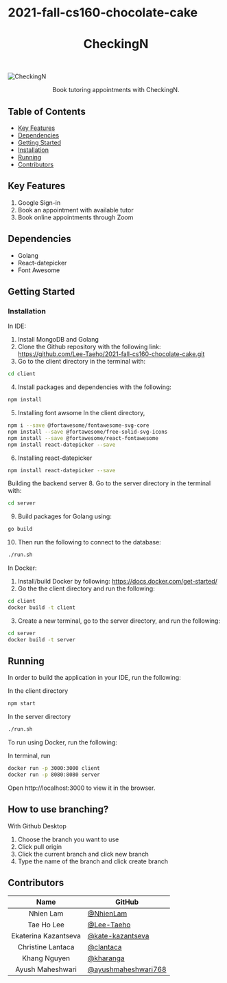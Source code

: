 # 2021-fall-cs160-chocolate-cake

<h1 align="center"> CheckingN </h1><br>

![CheckingN](https://user-images.githubusercontent.com/60446185/144513345-67246f9a-1ad9-45b5-b729-93af535b28be.png)

<p align="center"> Book tutoring appointments with CheckingN. </p>

## Table of Contents

- [Key Features](#key-features)
- [Dependencies](#dependencies)
- [Getting Started](#getting-started)
- [Installation](#installation)
- [Running](#running)
- [Contributors](#contributors)

## Key Features

1. Google Sign-in
2. Book an appointment with available tutor
3. Book online appointments through Zoom

## Dependencies

- Golang
- React-datepicker
- Font Awesome

## Getting Started

### Installation
In IDE: 
1. Install MongoDB and Golang
2. Clone the Github repository with the following link:
https://github.com/Lee-Taeho/2021-fall-cs160-chocolate-cake.git
3. Go to the client directory in the terminal with:
```bash
cd client
```
4. Install packages and dependencies with the following:
```bash
npm install
```
5. Installing font awsome
In the client directory,
```bash
npm i --save @fortawesome/fontawesome-svg-core
npm install --save @fortawesome/free-solid-svg-icons
npm install --save @fortawesome/react-fontawesome
npm install react-datepicker --save
```

6. Installing react-datepicker
```bash
npm install react-datepicker --save
```
Building the backend server
8. Go to the server directory in the terminal with:
```bash
cd server
```
9. Build packages for Golang using:
```bash
go build
```
10. Then run the following to connect to the database:
```bash
./run.sh
```

In Docker:
1. Install/build Docker by following:
https://docs.docker.com/get-started/
2. Go the the client directory and run the following:
```bash
cd client 
docker build -t client 
```
3. Create a new terminal, go to the server directory, and run the following:
```bash
cd server 
docker build -t server 
```


## Running

In order to build the application in your IDE, run the following:

In the client directory

```bash
npm start
```

In the server directory

```bash
./run.sh
```
To run using Docker, run the following:

In terminal, run
```bash
docker run -p 3000:3000 client
docker run -p 8080:8080 server
```
Open http://localhost:3000 to view it in the browser.

## How to use branching? 
With Github Desktop
1. Choose the branch you want to use
2. Click pull origin
3. Click the current branch and click new branch
4. Type the name of the branch and click create branch



## Contributors

|         Name         | GitHub                                                       |
| :------------------: | ------------------------------------------------------------ |
|      Nhien Lam       | [@NhienLam](https://github.com/NhienLam)                     |
|      Tae Ho Lee      | [@Lee-Taeho](https://github.com/Lee-Taeho)                   |
| Ekaterina Kazantseva | [@kate-kazantseva](https://github.com/kate-kazantseva)       |
|  Christine Lantaca   | [@clantaca](https://github.com/clantaca)                     |
|     Khang Nguyen     | [@kharanga](https://github.com/kharanga)                     |
|   Ayush Maheshwari   | [@ayushmaheshwari768](https://github.com/ayushmaheshwari768) |
